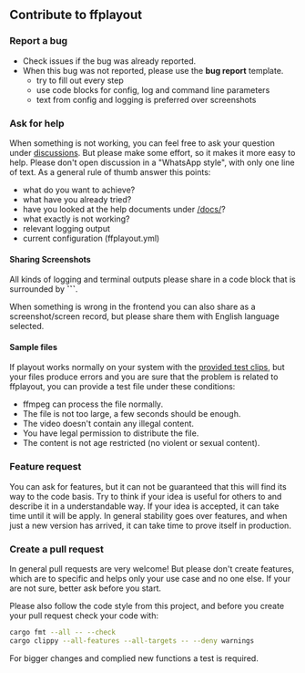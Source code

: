 ## Contribute to ffplayout

### Report a bug

- Check issues if the bug was already reported.
- When this bug was not reported, please use the **bug report** template.
    * try to fill out every step
    * use code blocks for config, log and command line parameters
    * text from config and logging is preferred over screenshots

### Ask for help

When something is not working, you can feel free to ask your question under [discussions](https://github.com/ffplayout/ffplayout/discussions/categories/q-a). But please make some effort, so it makes it more easy to help. Please don't open discussion in a "WhatsApp style", with only one line of text. As a general rule of thumb answer this points:

- what do you want to achieve?
- what have you already tried?
- have you looked at the help documents under [/docs/](/docs)?
- what exactly is not working?
- relevant logging output
- current configuration (ffplayout.yml)

#### Sharing Screenshots

All kinds of logging and terminal outputs please share in a code block that is surrounded by **```**.

When something is wrong in the frontend you can also share as a screenshot/screen record, but please share them with English language selected.

#### Sample files

If playout works normally on your system with the [provided test clips](https://github.com/ffplayout/ffplayout/tree/master/tests/assets/media_sorted), but your files produce errors and you are sure that the problem is related to ffplayout, you can provide a test file under these conditions:
- ffmpeg can process the file normally.
- The file is not too large, a few seconds should be enough.
- The video doesn't contain any illegal content.
- You have legal permission to distribute the file.
- The content is not age restricted (no violent or sexual content).

### Feature request

You can ask for features, but it can not be guaranteed that this will find its way to the code basis. Try to think if your idea is useful for others to and describe it in a understandable way. If your idea is accepted, it can take time until it will be apply. In general stability goes over features, and when just a new version has arrived, it can take time to prove itself in production.

### Create a pull request

In general pull requests are very welcome! But please don't create features, which are to specific and helps only your use case and no one else. If your are not sure, better ask before you start.

Please also follow the code style from this project, and before you create your pull request check your code with:

```BASH
cargo fmt --all -- --check
cargo clippy --all-features --all-targets -- --deny warnings
```

For bigger changes and complied new functions a test is required.
